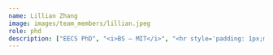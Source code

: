 ```yaml
---
name: Lillian Zhang
image: images/team_members/lillian.jpeg
role: phd
description: ["EECS PhD", "<i>BS — MIT</i>", "<hr style='padding: 1px;margin: 2px;'/>", "Interests: computational genomics"]
---
```

